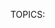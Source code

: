 TOPICS: <style>
        <style> type attribute
        <style> scoped attribute
        <style> title attribute
        <style> media attribute

# HTML Style Information Element: `<style>`

The **HTML `<style>` element** contains style information for a document, or part of a document.
It contains CSS, which is applied to the contents of the document containing the `<style>` element.

The `<style>` element can be included inside the [`<head>`](/en/webfrontend/<head>) or [`<body>`](/en/webfrontend/<body>)
of the document, and the styles will still be applied, however it is recommended that you include your
styles in the [`<head>`](/en/webfrontend/<head>) for organizational purposes — it is a lot better to
separate your content from your presentation as much as possible. Even better, put your styles in
external stylesheets and apply them using [`<link>`](/en/webfrontend/<link>) elements.

If you include multiple `<style>` and [`<link>`](/en/webfrontend/<link>) elements in your document,
they will be applied to the DOM in the order they are included in the document — make sure you
include them in the correct order, to avoid unexpected cascade issues.

In the same manner as [`<link>`](/en/webfrontend/<link>) elements, `<style>` elements can include
media attributes that contain media queries, allowing you to selectively apply internal stylesheets
to your document depending on media features such as viewport width.

## Technical Summary

|  |  |
| :-- | :-- |
| **Content categories** | *Metadata content*, and if the `scoped` attribute is present: *flow content*. |
| **Permitted content** | Text content matching the `type` attribute, that is `text/css`. |
| **Tag omission** | Neither tag is omissible. |
| **Permitted parents** | Any element that accepts *metadata content*. |
| **Permitted ARIA roles** | None |
| **DOM interface** | **`HTMLStyleElement`** |

## Attributes

This element includes the [global attributes](/en/webfrontend/HTML_Global_Attributes).

| Attribute | Description |
| :-- | :-- |
| `type` | This attribute defines the styling language as a MIME type (charset should not be specified). This attribute is optional and defaults to `text/css` if it is not specified — there is very little reason to include this in modern web documents. |
| `scoped` | If the attribute is present, the style is applied to its parent element; if it is not present, it is applied to the entire document. |
| `title` | This attribute specifies alternative style sheet sets. |
| `media` | This attribute defines which media the style should be applied to. Its value is a media query, which defaults to `all` if the attribute is missing. |

## A simple stylesheet

In the following example, we apply a very simple stylesheet to a document:

```html
<!doctype html>
<html>
<head>
<style>
p {
  color: red;
}
</style>
</head>
<body>
  <p>This is my paragraph.</p>
</body>
</html>
```

## Multiple style elements

In this example we've included two `<style>` elements — notice how the conflicting declarations
in the later `<style>` element override those in the earlier one, if they have equal specificity.

```html
<!doctype html>
<html>
<head>
  <style>
  p {
    color: white;
    background-color: blue;
    padding: 5px;
    border: 1px solid black;
  }
  </style>
  <style>
  p {
    color: blue;
    background-color: yellow;
  }
  </style>
</head>
<body>
  <p>This is my paragraph.</p>
</body>
</html>
```

## Including a media query

In this example we build on the previous one, including a media attribute on the second `<style>`
element so it is only applied when the viewport is less than 500px in width.

```html
<!doctype html>
<html>
<head>
  <style>
    p {
      color: white;
      background-color: blue;
      padding: 5px;
      border: 1px solid black;
    }
  </style>
  <style media="all and (max-width: 500px)">
    p {
      color: blue;
      background-color: yellow;
    }
  </style>
</head>
<body>
  <p>This is my paragraph.</p>
</body>
</html>
```
